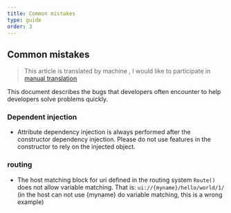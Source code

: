 ```yaml
---
title: Common mistakes
type: guide
order: 3
---
```


## Common mistakes

> This article is translated by machine , I would like to participate in [manual translation](https://github.com/catlib/en.catlib.io/blob/master/src/v1/guide/error.md)

This document describes the bugs that developers often encounter to help developers solve problems quickly.

### Dependent injection

- Attribute dependency injection is always performed after the constructor dependency injection. Please do not use features in the constructor to rely on the injected object.

### routing

- The host matching block for uri defined in the routing system `Route()` does not allow variable matching. That is: `ui://{myname}/hello/world/1/` (in the host can not use {myname} do variable matching, this is a wrong example)
